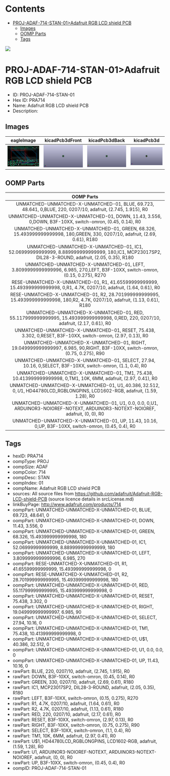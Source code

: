 



Contents
========

* [PROJ-ADAF-714-STAN-01>Adafruit RGB LCD shield PCB](#proj-adaf-714-stan-01adafruit-rgb-lcd-shield-pcb)
	* [Images](#images)
	* [OOMP Parts](#oomp-parts)
	* [Tags](#tags)
  
![][im]
# PROJ-ADAF-714-STAN-01>Adafruit RGB LCD shield PCB

- ID: PROJ-ADAF-714-STAN-01
- Hex ID: PRA714
- Name: Adafruit RGB LCD shield PCB
- Description: 

## Images
  
  

|eagleImage|kicadPcb3dFront|kicadPcb3dBack|kicadPcb3d|
| :---: | :---: | :---: | :---: |
|[![eagleImage](eagleImage_140.png)](eagleImage_600.png)|[![kicadPcb3dFront](kicadPcb3dFront_140.png)](kicadPcb3dFront_600.png)|[![kicadPcb3dBack](kicadPcb3dBack_140.png)](kicadPcb3dBack_600.png)|[![kicadPcb3d](kicadPcb3d_140.png)](kicadPcb3d_600.png)|

## OOMP Parts
  

|OOMP Parts|
| :---: |
|UNMATCHED-UNMATCHED-X-UNMATCHED-01, BLUE, 69.723, 48.641, 0,BLUE, 220, 0207/10, adafruit, (2.745, 1.915), R0|
|UNMATCHED-UNMATCHED-X-UNMATCHED-01, DOWN, 11.43, 3.556, 0,DOWN, B3F-10XX, switch-omron, (0.45, 0.14), R0|
|UNMATCHED-UNMATCHED-X-UNMATCHED-01, GREEN, 68.326, 15.493999999999998, 180,GREEN, 330, 0207/10, adafruit, (2.69, 0.61), R180|
|UNMATCHED-UNMATCHED-X-UNMATCHED-01, IC1, 52.06999999999999, 8.889999999999999, 180,IC1, MCP23017SP2, DIL28-3-ROUND, adafruit, (2.05, 0.35), R180|
|UNMATCHED-UNMATCHED-X-UNMATCHED-01, LEFT, 3.8099999999999996, 6.985, 270,LEFT, B3F-10XX, switch-omron, (0.15, 0.275), R270|
|RESE-UNMATCHED-X-UNMATCHED-01, R1, 41.65599999999999, 15.493999999999998, 0,R1, 4.7K, 0207/10, adafruit, (1.64, 0.61), R0|
|RESE-UNMATCHED-X-UNMATCHED-01, R2, 28.701999999999995, 15.493999999999998, 180,R2, 4.7K, 0207/10, adafruit, (1.13, 0.61), R180|
|UNMATCHED-UNMATCHED-X-UNMATCHED-01, RED, 55.117999999999995, 15.493999999999998, 0,RED, 220, 0207/10, adafruit, (2.17, 0.61), R0|
|UNMATCHED-UNMATCHED-X-UNMATCHED-01, RESET, 75.438, 3.302, 0,RESET, B3F-10XX, switch-omron, (2.97, 0.13), R0|
|UNMATCHED-UNMATCHED-X-UNMATCHED-01, RIGHT, 19.049999999999997, 6.985, 90,RIGHT, B3F-10XX, switch-omron, (0.75, 0.275), R90|
|UNMATCHED-UNMATCHED-X-UNMATCHED-01, SELECT, 27.94, 10.16, 0,SELECT, B3F-10XX, switch-omron, (1.1, 0.4), R0|
|UNMATCHED-UNMATCHED-X-UNMATCHED-01, TM1, 75.438, 10.413999999999998, 0,TM1, 10K, 6MM, adafruit, (2.97, 0.41), R0|
|UNMATCHED-UNMATCHED-X-UNMATCHED-01, U$1, 40.386, 32.512, 0,U$1, HD44780LCD_RGBLONGPINS, LCD1602-RGB, adafruit, (1.59, 1.28), R0|
|UNMATCHED-UNMATCHED-X-UNMATCHED-01, U1, 0.0, 0.0, 0,U1, ARDUINOR3-NOIOREF-NOTEXT, ARDUINOR3-NOTEXT-NOIOREF, adafruit, (0, 0), R0|
|UNMATCHED-UNMATCHED-X-UNMATCHED-01, UP, 11.43, 10.16, 0,UP, B3F-10XX, switch-omron, (0.45, 0.4), R0|

## Tags

- hexID: PRA714
- oompType: PROJ
- oompSize: ADAF
- oompColor: 714
- oompDesc: STAN
- oompIndex: 01
- oompName: Adafruit RGB LCD shield PCB
- sources: All source files from https://github.com/adafruit/Adafruit-RGB-LCD-shield-PCB (source licence details in srcLicense.md)
- linkBuyPage: http://www.adafruit.com/products/714
- oompPart: UNMATCHED-UNMATCHED-X-UNMATCHED-01, BLUE, 69.723, 48.641, 0
- oompPart: UNMATCHED-UNMATCHED-X-UNMATCHED-01, DOWN, 11.43, 3.556, 0
- oompPart: UNMATCHED-UNMATCHED-X-UNMATCHED-01, GREEN, 68.326, 15.493999999999998, 180
- oompPart: UNMATCHED-UNMATCHED-X-UNMATCHED-01, IC1, 52.06999999999999, 8.889999999999999, 180
- oompPart: UNMATCHED-UNMATCHED-X-UNMATCHED-01, LEFT, 3.8099999999999996, 6.985, 270
- oompPart: RESE-UNMATCHED-X-UNMATCHED-01, R1, 41.65599999999999, 15.493999999999998, 0
- oompPart: RESE-UNMATCHED-X-UNMATCHED-01, R2, 28.701999999999995, 15.493999999999998, 180
- oompPart: UNMATCHED-UNMATCHED-X-UNMATCHED-01, RED, 55.117999999999995, 15.493999999999998, 0
- oompPart: UNMATCHED-UNMATCHED-X-UNMATCHED-01, RESET, 75.438, 3.302, 0
- oompPart: UNMATCHED-UNMATCHED-X-UNMATCHED-01, RIGHT, 19.049999999999997, 6.985, 90
- oompPart: UNMATCHED-UNMATCHED-X-UNMATCHED-01, SELECT, 27.94, 10.16, 0
- oompPart: UNMATCHED-UNMATCHED-X-UNMATCHED-01, TM1, 75.438, 10.413999999999998, 0
- oompPart: UNMATCHED-UNMATCHED-X-UNMATCHED-01, U$1, 40.386, 32.512, 0
- oompPart: UNMATCHED-UNMATCHED-X-UNMATCHED-01, U1, 0.0, 0.0, 0
- oompPart: UNMATCHED-UNMATCHED-X-UNMATCHED-01, UP, 11.43, 10.16, 0
- rawPart: BLUE, 220, 0207/10, adafruit, (2.745, 1.915), R0
- rawPart: DOWN, B3F-10XX, switch-omron, (0.45, 0.14), R0
- rawPart: GREEN, 330, 0207/10, adafruit, (2.69, 0.61), R180
- rawPart: IC1, MCP23017SP2, DIL28-3-ROUND, adafruit, (2.05, 0.35), R180
- rawPart: LEFT, B3F-10XX, switch-omron, (0.15, 0.275), R270
- rawPart: R1, 4.7K, 0207/10, adafruit, (1.64, 0.61), R0
- rawPart: R2, 4.7K, 0207/10, adafruit, (1.13, 0.61), R180
- rawPart: RED, 220, 0207/10, adafruit, (2.17, 0.61), R0
- rawPart: RESET, B3F-10XX, switch-omron, (2.97, 0.13), R0
- rawPart: RIGHT, B3F-10XX, switch-omron, (0.75, 0.275), R90
- rawPart: SELECT, B3F-10XX, switch-omron, (1.1, 0.4), R0
- rawPart: TM1, 10K, 6MM, adafruit, (2.97, 0.41), R0
- rawPart: U$1, HD44780LCD_RGBLONGPINS, LCD1602-RGB, adafruit, (1.59, 1.28), R0
- rawPart: U1, ARDUINOR3-NOIOREF-NOTEXT, ARDUINOR3-NOTEXT-NOIOREF, adafruit, (0, 0), R0
- rawPart: UP, B3F-10XX, switch-omron, (0.45, 0.4), R0
- oompID: PROJ-ADAF-714-STAN-01



[im]: kicadPcb3d_450.png
